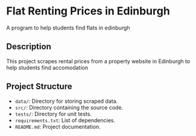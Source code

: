 # Flat Renting Prices in Edinburgh
 A program to help students find flats in edinburgh

## Description
This project scrapes rental prices from a property website in Edinburgh to help students find accomodation

## Project Structure
- `data/`: Directory for storing scraped data.
- `src/`: Directory containing the source code.
- `tests/`: Directory for unit tests.
- `requirements.txt`: List of dependencies.
- `README.md`: Project documentation.
